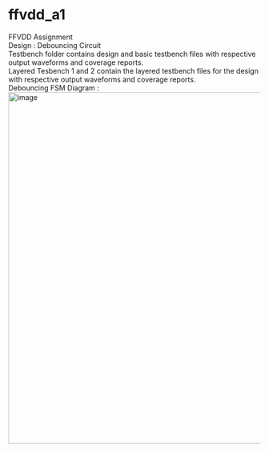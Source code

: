 # ffvdd_a1
FFVDD Assignment\
Design : Debouncing Circuit\
Testbench folder contains design and basic testbench files with respective output waveforms and coverage reports.\
Layered Tesbench 1 and 2 contain the layered testbench files for the design with respective output waveforms and coverage reports.\
Debouncing FSM Diagram :\
<img width="703" alt="image" src="https://github.com/venkatraghavv/ffvdd_a1/assets/121925910/3865cde4-2977-478d-bd8d-27b936c7d7d3">

